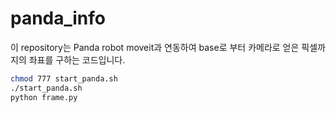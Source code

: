 # panda_info

이 repository는 Panda robot moveit과 연동하여 base로 부터 카메라로 얻은 픽셀까지의 좌표를 구하는 코드입니다.

```bash
chmod 777 start_panda.sh
./start_panda.sh
python frame.py
```
